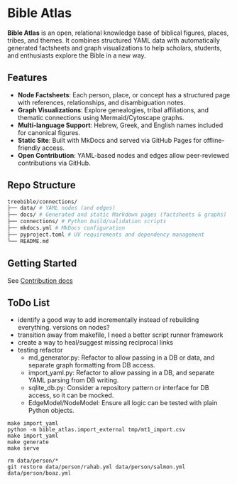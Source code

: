 # Bible Atlas

**Bible Atlas** is an open, relational knowledge base of biblical figures, places, tribes, and themes. It combines structured YAML data with automatically generated factsheets and graph visualizations to help scholars, students, and enthusiasts explore the Bible in a new way.

## Features

- **Node Factsheets**: Each person, place, or concept has a structured page with references, relationships, and disambiguation notes.
- **Graph Visualizations**: Explore genealogies, tribal affiliations, and thematic connections using Mermaid/Cytoscape graphs.
- **Multi-language Support**: Hebrew, Greek, and English names included for canonical figures.
- **Static Site**: Built with MkDocs and served via GitHub Pages for offline-friendly access.
- **Open Contribution**: YAML-based nodes and edges allow peer-reviewed contributions via GitHub.

## Repo Structure
```sh
treebible/connections/
├── data/ # YAML nodes (and edges)
├── docs/ # Generated and static Markdown pages (factsheets & graphs)
├── connections/ # Python build/validation scripts
├── mkdocs.yml # MkDocs configuration
├── pyproject.toml # UV requirements and dependency management
└── README.md
```

## Getting Started
See [Contribution docs](docs/devs/contributing.md)


## ToDo List
- identify a good way to add incrementally instead of rebuilding everything. versions on nodes?
- transition away from makefile, I need a better script runner framework
- create a way to heal/suggest missing reciprocal links
- testing refactor
  - md_generator.py: Refactor to allow passing in a DB or data, and separate graph formatting from DB access.
  - import_yaml.py: Refactor to allow passing in a DB, and separate YAML parsing from DB writing.
  - sqlite_db.py: Consider a repository pattern or interface for DB access, so it can be mocked.
  - EdgeModel/NodeModel: Ensure all logic can be tested with plain Python objects.

```
make import_yaml
python -m bible_atlas.import_external tmp/mt1_import.csv
make import_yaml
make generate
make serve

rm data/person/*
git restore data/person/rahab.yml data/person/salmon.yml data/person/boaz.yml
```
